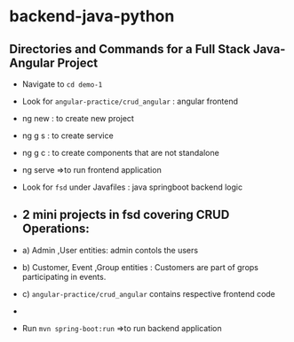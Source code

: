 # backend-java-python

## Directories and Commands for a Full Stack Java-Angular Project 
  
- Navigate to ``cd demo-1``
- Look for ``angular-practice/crud_angular`` : angular frontend
- ng new <project name> : to create new project
- ng g s <service name> : to create service
- ng g c <component name>: to create components that are not standalone
- ng serve =>to run frontend application

- Look for ``fsd`` under Javafiles : java springboot backend logic
- ## 2 mini projects in fsd covering CRUD Operations:
- a) Admin ,User entities: admin contols the users
- b) Customer, Event ,Group entities : Customers are part of grops participating in events.
- c) ``angular-practice/crud_angular`` contains respective frontend code
- 
- Run ``mvn spring-boot:run`` =>to run backend application
